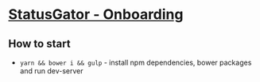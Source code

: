 # [StatusGator - Onboarding](http://statusgator-onboarding-dev.surge.sh/)

## How to start
* `yarn && bower i && gulp` - install npm dependencies, bower packages and run dev-server
